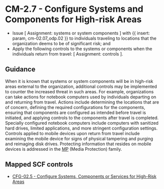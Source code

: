 # CM-2.7 - Configure Systems and Components for High-risk Areas
- Issue \[ Assignment: systems or system components \] with {{ insert: param, cm-02.07_odp.02 }} to individuals traveling to locations that the organization deems to be of significant risk; and
- Apply the following controls to the systems or components when the individuals return from travel: \[ Assignment: controls \].
## Guidance
When it is known that systems or system components will be in high-risk areas external to the organization, additional controls may be implemented to counter the increased threat in such areas. For example, organizations can take actions for notebook computers used by individuals departing on and returning from travel. Actions include determining the locations that are of concern, defining the required configurations for the components, ensuring that components are configured as intended before travel is initiated, and applying controls to the components after travel is completed. Specially configured notebook computers include computers with sanitized hard drives, limited applications, and more stringent configuration settings. Controls applied to mobile devices upon return from travel include examining the mobile device for signs of physical tampering and purging and reimaging disk drives. Protecting information that resides on mobile devices is addressed in the [MP](#mp) (Media Protection) family.
## Mapped SCF controls
- [CFG-02.5 - Configure Systems, Components or Services for High-Risk Areas](../scf/cfg-025-configuresystems,componentsorservicesforhigh-riskareas.md)